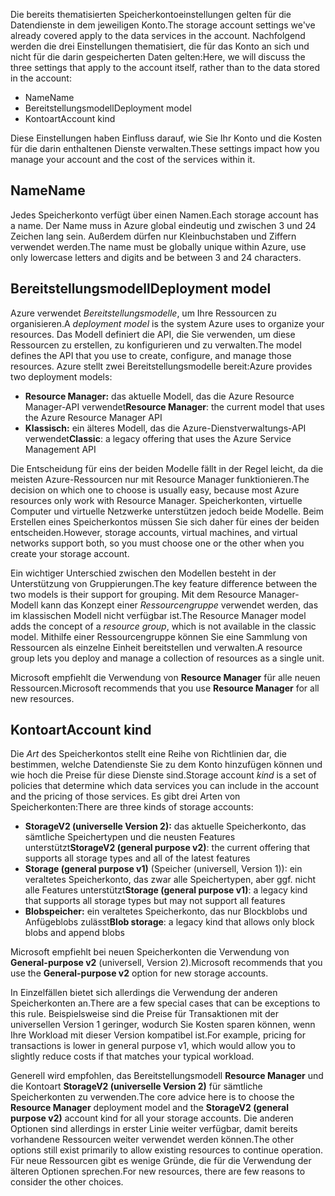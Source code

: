 <span data-ttu-id="dc4e7-101">Die bereits thematisierten Speicherkontoeinstellungen gelten für die Datendienste in dem jeweiligen Konto.</span><span class="sxs-lookup"><span data-stu-id="dc4e7-101">The storage account settings we've already covered apply to the data services in the account.</span></span> <span data-ttu-id="dc4e7-102">Nachfolgend werden die drei Einstellungen thematisiert, die für das Konto an sich und nicht für die darin gespeicherten Daten gelten:</span><span class="sxs-lookup"><span data-stu-id="dc4e7-102">Here, we will discuss the three settings that apply to the account itself, rather than to the data stored in the account:</span></span>

- <span data-ttu-id="dc4e7-103">Name</span><span class="sxs-lookup"><span data-stu-id="dc4e7-103">Name</span></span>
- <span data-ttu-id="dc4e7-104">Bereitstellungsmodell</span><span class="sxs-lookup"><span data-stu-id="dc4e7-104">Deployment model</span></span>
- <span data-ttu-id="dc4e7-105">Kontoart</span><span class="sxs-lookup"><span data-stu-id="dc4e7-105">Account kind</span></span>

<span data-ttu-id="dc4e7-106">Diese Einstellungen haben Einfluss darauf, wie Sie Ihr Konto und die Kosten für die darin enthaltenen Dienste verwalten.</span><span class="sxs-lookup"><span data-stu-id="dc4e7-106">These settings impact how you manage your account and the cost of the services within it.</span></span>

## <a name="name"></a><span data-ttu-id="dc4e7-107">Name</span><span class="sxs-lookup"><span data-stu-id="dc4e7-107">Name</span></span>

<span data-ttu-id="dc4e7-108">Jedes Speicherkonto verfügt über einen Namen.</span><span class="sxs-lookup"><span data-stu-id="dc4e7-108">Each storage account has a name.</span></span> <span data-ttu-id="dc4e7-109">Der Name muss in Azure global eindeutig und zwischen 3 und 24 Zeichen lang sein. Außerdem dürfen nur Kleinbuchstaben und Ziffern verwendet werden.</span><span class="sxs-lookup"><span data-stu-id="dc4e7-109">The name must be globally unique within Azure, use only lowercase letters and digits and be between 3 and 24 characters.</span></span>

## <a name="deployment-model"></a><span data-ttu-id="dc4e7-110">Bereitstellungsmodell</span><span class="sxs-lookup"><span data-stu-id="dc4e7-110">Deployment model</span></span>

<span data-ttu-id="dc4e7-111">Azure verwendet _Bereitstellungsmodelle_, um Ihre Ressourcen zu organisieren.</span><span class="sxs-lookup"><span data-stu-id="dc4e7-111">A _deployment model_ is the system Azure uses to organize your resources.</span></span> <span data-ttu-id="dc4e7-112">Das Modell definiert die API, die Sie verwenden, um diese Ressourcen zu erstellen, zu konfigurieren und zu verwalten.</span><span class="sxs-lookup"><span data-stu-id="dc4e7-112">The model defines the API that you use to create, configure, and manage those resources.</span></span> <span data-ttu-id="dc4e7-113">Azure stellt zwei Bereitstellungsmodelle bereit:</span><span class="sxs-lookup"><span data-stu-id="dc4e7-113">Azure provides two deployment models:</span></span>

- <span data-ttu-id="dc4e7-114">**Resource Manager:** das aktuelle Modell, das die Azure Resource Manager-API verwendet</span><span class="sxs-lookup"><span data-stu-id="dc4e7-114">**Resource Manager**: the current model that uses the Azure Resource Manager API</span></span>
- <span data-ttu-id="dc4e7-115">**Klassisch:** ein älteres Modell, das die Azure-Dienstverwaltungs-API verwendet</span><span class="sxs-lookup"><span data-stu-id="dc4e7-115">**Classic**: a legacy offering that uses the Azure Service Management API</span></span>

<span data-ttu-id="dc4e7-116">Die Entscheidung für eins der beiden Modelle fällt in der Regel leicht, da die meisten Azure-Ressourcen nur mit Resource Manager funktionieren.</span><span class="sxs-lookup"><span data-stu-id="dc4e7-116">The decision on which one to choose is usually easy, because most Azure resources only work with Resource Manager.</span></span> <span data-ttu-id="dc4e7-117">Speicherkonten, virtuelle Computer und virtuelle Netzwerke unterstützen jedoch beide Modelle. Beim Erstellen eines Speicherkontos müssen Sie sich daher für eines der beiden entscheiden.</span><span class="sxs-lookup"><span data-stu-id="dc4e7-117">However, storage accounts, virtual machines, and virtual networks support both, so you must choose one or the other when you create your storage account.</span></span>

<span data-ttu-id="dc4e7-118">Ein wichtiger Unterschied zwischen den Modellen besteht in der Unterstützung von Gruppierungen.</span><span class="sxs-lookup"><span data-stu-id="dc4e7-118">The key feature difference between the two models is their support for grouping.</span></span> <span data-ttu-id="dc4e7-119">Mit dem Resource Manager-Modell kann das Konzept einer _Ressourcengruppe_ verwendet werden, das im klassischen Modell nicht verfügbar ist.</span><span class="sxs-lookup"><span data-stu-id="dc4e7-119">The Resource Manager model adds the concept of a _resource group_, which is not available in the classic model.</span></span> <span data-ttu-id="dc4e7-120">Mithilfe einer Ressourcengruppe können Sie eine Sammlung von Ressourcen als einzelne Einheit bereitstellen und verwalten.</span><span class="sxs-lookup"><span data-stu-id="dc4e7-120">A resource group lets you deploy and manage a collection of resources as a single unit.</span></span>

<span data-ttu-id="dc4e7-121">Microsoft empfiehlt die Verwendung von **Resource Manager** für alle neuen Ressourcen.</span><span class="sxs-lookup"><span data-stu-id="dc4e7-121">Microsoft recommends that you use **Resource Manager** for all new resources.</span></span>

## <a name="account-kind"></a><span data-ttu-id="dc4e7-122">Kontoart</span><span class="sxs-lookup"><span data-stu-id="dc4e7-122">Account kind</span></span>

<span data-ttu-id="dc4e7-123">Die _Art_ des Speicherkontos stellt eine Reihe von Richtlinien dar, die bestimmen, welche Datendienste Sie zu dem Konto hinzufügen können und wie hoch die Preise für diese Dienste sind.</span><span class="sxs-lookup"><span data-stu-id="dc4e7-123">Storage account _kind_ is a set of policies that determine which data services you can include in the account and the pricing of those services.</span></span> <span data-ttu-id="dc4e7-124">Es gibt drei Arten von Speicherkonten:</span><span class="sxs-lookup"><span data-stu-id="dc4e7-124">There are three kinds of storage accounts:</span></span>

- <span data-ttu-id="dc4e7-125">**StorageV2 (universelle Version 2):** das aktuelle Speicherkonto, das sämtliche Speichertypen und die neusten Features unterstützt</span><span class="sxs-lookup"><span data-stu-id="dc4e7-125">**StorageV2 (general purpose v2)**: the current offering that supports all storage types and all of the latest features</span></span>
- <span data-ttu-id="dc4e7-126">**Storage (general purpose v1)** (Speicher (universell, Version 1)): ein veraltetes Speicherkonto, das zwar alle Speichertypen, aber ggf. nicht alle Features unterstützt</span><span class="sxs-lookup"><span data-stu-id="dc4e7-126">**Storage (general purpose v1)**: a legacy kind that supports all storage types but may not support all features</span></span>
- <span data-ttu-id="dc4e7-127">**Blobspeicher:** ein veraltetes Speicherkonto, das nur Blockblobs und Anfügeblobs zulässt</span><span class="sxs-lookup"><span data-stu-id="dc4e7-127">**Blob storage**: a legacy kind that allows only block blobs and append blobs</span></span>

<span data-ttu-id="dc4e7-128">Microsoft empfiehlt bei neuen Speicherkonten die Verwendung von **General-purpose v2** (universell, Version 2).</span><span class="sxs-lookup"><span data-stu-id="dc4e7-128">Microsoft recommends that you use the **General-purpose v2** option for new storage accounts.</span></span>

<span data-ttu-id="dc4e7-129">In Einzelfällen bietet sich allerdings die Verwendung der anderen Speicherkonten an.</span><span class="sxs-lookup"><span data-stu-id="dc4e7-129">There are a few special cases that can be exceptions to this rule.</span></span> <span data-ttu-id="dc4e7-130">Beispielsweise sind die Preise für Transaktionen mit der universellen Version 1 geringer, wodurch Sie Kosten sparen können, wenn Ihre Workload mit dieser Version kompatibel ist.</span><span class="sxs-lookup"><span data-stu-id="dc4e7-130">For example, pricing for transactions is lower in general purpose v1, which would allow you to slightly reduce costs if that matches your typical workload.</span></span>

<span data-ttu-id="dc4e7-131">Generell wird empfohlen, das Bereitstellungsmodell **Resource Manager** und die Kontoart **StorageV2 (universelle Version 2)** für sämtliche Speicherkonten zu verwenden.</span><span class="sxs-lookup"><span data-stu-id="dc4e7-131">The core advice here is to choose the **Resource Manager** deployment model and the **StorageV2 (general purpose v2)** account kind for all your storage accounts.</span></span> <span data-ttu-id="dc4e7-132">Die anderen Optionen sind allerdings in erster Linie weiter verfügbar, damit bereits vorhandene Ressourcen weiter verwendet werden können.</span><span class="sxs-lookup"><span data-stu-id="dc4e7-132">The other options still exist primarily to allow existing resources to continue operation.</span></span> <span data-ttu-id="dc4e7-133">Für neue Ressourcen gibt es wenige Gründe, die für die Verwendung der älteren Optionen sprechen.</span><span class="sxs-lookup"><span data-stu-id="dc4e7-133">For new resources, there are few reasons to consider the other choices.</span></span>